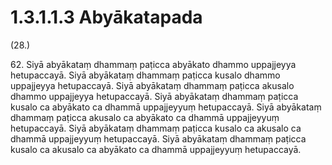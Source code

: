 

# 1.3.1.1.3 Abyākatapada






(28.)

62\. Siyā abyākataṃ dhammaṃ paṭicca abyākato dhammo uppajjeyya hetupaccayā. Siyā abyākataṃ dhammaṃ paṭicca kusalo dhammo uppajjeyya hetupaccayā. Siyā abyākataṃ dhammaṃ paṭicca akusalo dhammo uppajjeyya hetupaccayā. Siyā abyākataṃ dhammaṃ paṭicca kusalo ca abyākato ca dhammā uppajjeyyuṃ hetupaccayā. Siyā abyākataṃ dhammaṃ paṭicca akusalo ca abyākato ca dhammā uppajjeyyuṃ hetupaccayā. Siyā abyākataṃ dhammaṃ paṭicca kusalo ca akusalo ca dhammā uppajjeyyuṃ hetupaccayā. Siyā abyākataṃ dhammaṃ paṭicca kusalo ca akusalo ca abyākato ca dhammā uppajjeyyuṃ hetupaccayā.




